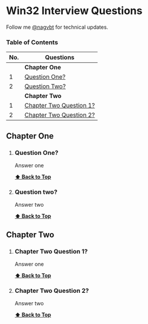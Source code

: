 # Win32 Interview Questions
<!--markdownlint-disable MD013 MD029 MD036 MD024 MD033 MD040 MD042 MD001 MD051 MD025-->
Follow me [@nagvbt](https://twitter.com/NagVbt) for technical updates.

### Table of Contents

| No. | Questions                                          |
| --- | -------------------------------------------------- |
|     | **Chapter One**                                    |
| 1   | [Question One?](#question-one)                     |
| 2   | [Question Two?](#question-two)                     |
|     | **Chapter Two**                                    |
| 1   | [Chapter Two Question 1?](#chapter-two-question-1) |
| 2   | [Chapter Two Question 2?](#chapter-two-question-2) |

## Chapter One

1. ### Question One?

   Answer one

   **[⬆ Back to Top](#table-of-contents)**

2. ### Question two?

   Answer two

   **[⬆ Back to Top](#table-of-contents)**

## Chapter Two

1. ### Chapter Two Question 1?

   Answer one

   **[⬆ Back to Top](#table-of-contents)**

2. ### Chapter Two Question 2?

   Answer two

   **[⬆ Back to Top](#table-of-contents)**
